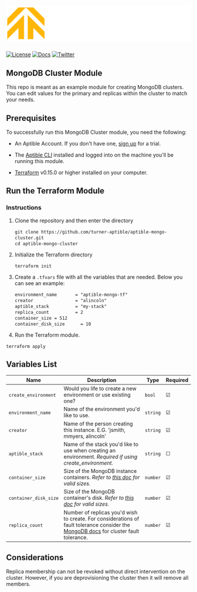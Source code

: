# [![Aptible](./assets/aptible.svg)](https://aptible.com/)

[![License](https://img.shields.io/badge/License-Apache_2.0-blue.svg)](https://opensource.org/licenses/Apache-2.0)
[![Docs](https://img.shields.io/badge/docs-current-brightgreen.svg)](https://deploy-docs.aptible.com/docs)
[![Twitter](https://img.shields.io/twitter/follow/aptible.svg?style=social)](https://twitter.com/intent/follow?screen_name=aptible)

## MongoDB Cluster Module

This repo is meant as an example module for creating MongoDB clusters. You can edit values for the primary and replicas within the cluster to match your needs.

## Prerequisites

To successfully run this MongoDB Cluster module, you need the following:

* An Aptible Account. If you don't have one, [sign up](https://dashboard.aptible.com/signup) for a trial.

* The [Aptible CLI](https://deploy-docs.aptible.com/docs/cli) installed and logged into on the machine you'll be running this module.

* [Terraform](https://developer.hashicorp.com/terraform/tutorials/aws-get-started/install-cli) v0.15.0 or higher installed on your computer.

## Run the Terraform Module

### Instructions

1. Clone the repository and then enter the directory

    ```console
    git clone https://github.com/turner-aptible/aptible-mongo-cluster.git
    cd aptible-mongo-cluster
    ```

2. Initialize the Terraform directory

    ```console
    terraform init
    ```

3. Create a `.tfvars` file with all the variables that are needed. Below you can see an example:

    ```hcl
    environment_name       = "aptible-mongo-tf"
    creator                = "alincoln"
    aptible_stack          = "my-stack"
    replica_count          = 2
    container_size = 512
    container_disk_size      = 10
    ```

4. Run the Terraform module.

  ```console
  terraform apply
  ```

## Variables List


| Name | Description | Type | Required |
| ---- | ----------- | ---- |-------- |
| `create_environment` | Would you life to create a new environment or use existing one?  | `bool` | &#9745; |
| `environment_name` | Name of the environment you'd like to use. | `string` | &#9745; |
| `creator` | Name of the person creating this instance. E.G. 'jsmith, mmyers, alincoln' | `string` | &#9745; |
| `aptible_stack` | Name of the stack you'd like to use when creating an environment. _Required if using create_environment._  | `string` | &#9744; |
| `container_size` | Size of the MongoDB instance containers. _Refer to [this doc](https://deploy-docs.aptible.com/docs/database-scaling#ram-scaling) for valid sizes._ | `number` | &#9745; |
| `container_disk_size` | Size of the MongoDB container's disk. _Refer to [this doc](https://deploy-docs.aptible.com/docs/database-scaling#disk-scaling) for valid sizes._  | `number` | &#9745; |
| `replica_count` | Number of replicas you'd wish to create. For considerations of fault tolerance consider the [MongoDB docs](https://www.mongodb.com/docs/manual/core/replica-set-architectures/#consider-fault-tolerance) for cluster fault tolerance. | `number` | &#9745; |

## Considerations

Replica membership can not be revoked without direct intervention on the cluster. However, if you are deprovisioning the cluster then it will remove all members.